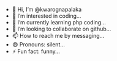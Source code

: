 - 👋 Hi, I’m @kwarognapalaka
- 👀 I’m interested in coding...
- 🌱 I’m currently learning php coding...
- 💞️ I’m looking to collaborate on github...
- 📫 How to reach me by messaging...
- 😄 Pronouns: silent...
- ⚡ Fun fact: funny...

<!---
kwarognapalaka/kwarognapalaka is a ✨ special ✨ repository because its `README.md` (this file) appears on your GitHub profile.
You can click the Preview link to take a look at your changes.
--->
